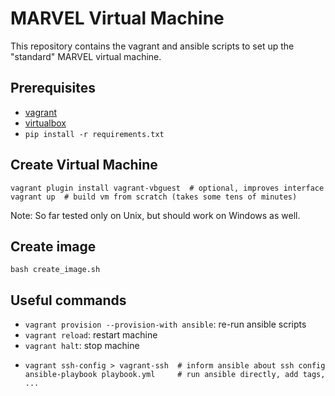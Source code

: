 # MARVEL Virtual Machine

This repository contains the vagrant and ansible scripts to set up the "standard" MARVEL virtual machine.

## Prerequisites

- [vagrant](https://www.vagrantup.com/downloads.html)
- [virtualbox](https://www.virtualbox.org/wiki/Downloads)
- `pip install -r requirements.txt`

## Create Virtual Machine

```
vagrant plugin install vagrant-vbguest  # optional, improves interface
vagrant up  # build vm from scratch (takes some tens of minutes)
```

Note: So far tested only on Unix, but should work on Windows as well.

## Create image
```
bash create_image.sh
```

## Useful commands

 * `vagrant provision --provision-with ansible`: re-run ansible scripts
 * `vagrant reload`: restart machine
 * `vagrant halt`: stop machine
 * ```
   vagrant ssh-config > vagrant-ssh  # inform ansible about ssh config
   ansible-playbook playbook.yml     # run ansible directly, add tags, ...
   ```
